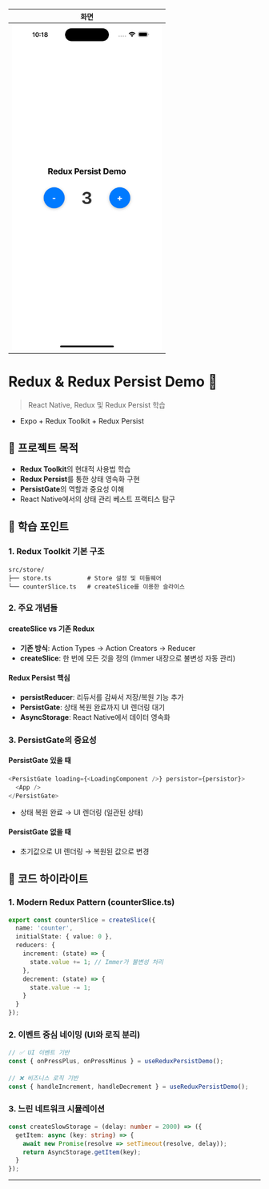 |화면|
|-|
|<img src="./images/redux-persist-1.png" width=300 /> |



# Redux & Redux Persist Demo 📱

> React Native, Redux 및 Redux Persist 학습
- Expo + Redux Toolkit + Redux Persist

## 🎯 프로젝트 목적

- **Redux Toolkit**의 현대적 사용법 학습
- **Redux Persist**를 통한 상태 영속화 구현
- **PersistGate**의 역할과 중요성 이해
- React Native에서의 상태 관리 베스트 프랙티스 탐구

## 📖 학습 포인트

### 1. Redux Toolkit 기본 구조
```
src/store/
├── store.ts          # Store 설정 및 미들웨어
└── counterSlice.ts   # createSlice를 이용한 슬라이스
```

### 2. 주요 개념들

#### createSlice vs 기존 Redux
- **기존 방식**: Action Types → Action Creators → Reducer
- **createSlice**: 한 번에 모든 것을 정의 (Immer 내장으로 불변성 자동 관리)

#### Redux Persist 핵심
- **persistReducer**: 리듀서를 감싸서 저장/복원 기능 추가
- **PersistGate**: 상태 복원 완료까지 UI 렌더링 대기
- **AsyncStorage**: React Native에서 데이터 영속화

### 3. PersistGate의 중요성

#### PersistGate 있을 때
```typescript
<PersistGate loading={<LoadingComponent />} persistor={persistor}>
  <App />
</PersistGate>
```
- 상태 복원 완료 → UI 렌더링 (일관된 상태)

#### PersistGate 없을 때
- 초기값으로 UI 렌더링 → 복원된 값으로 변경

## 🔧 코드 하이라이트

### 1. Modern Redux Pattern (counterSlice.ts)
```typescript
export const counterSlice = createSlice({
  name: 'counter',
  initialState: { value: 0 },
  reducers: {
    increment: (state) => {
      state.value += 1; // Immer가 불변성 처리
    },
    decrement: (state) => {
      state.value -= 1;
    }
  }
});
```

### 2. 이벤트 중심 네이밍 (UI와 로직 분리)
```typescript
// ✅ UI 이벤트 기반
const { onPressPlus, onPressMinus } = useReduxPersistDemo();

// ❌ 비즈니스 로직 기반  
const { handleIncrement, handleDecrement } = useReduxPersistDemo();
```

### 3. 느린 네트워크 시뮬레이션
```typescript
const createSlowStorage = (delay: number = 2000) => ({
  getItem: async (key: string) => {
    await new Promise(resolve => setTimeout(resolve, delay));
    return AsyncStorage.getItem(key);
  }
});
```
---
